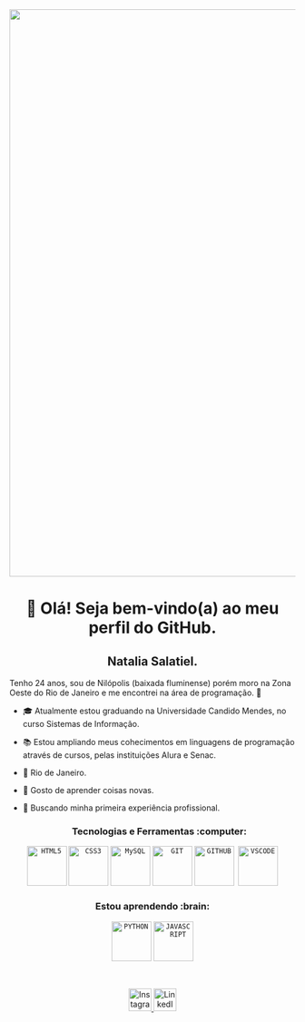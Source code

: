 <img width="1000"  align="center" src="https://i.giphy.com/media/v1.Y2lkPTc5MGI3NjExbWZ6cDB0dW4zNW5rajFlOGYzdDhlNWc3Njh5Z3phNmp5bjB0cTk1OSZlcD12MV9pbnRlcm5hbF9naWZfYnlfaWQmY3Q9Zw/XbbAajWqvmxoMA0i3q/giphy.gif"/>


<h1 align="center">👋 Olá! Seja bem-vindo(a) ao meu perfil do GitHub.</h1>
<h2 align="center"> Natalia Salatiel.</h2>

Tenho 24 anos, sou de Nilópolis (baixada fluminense) porém moro na Zona Oeste do Rio de Janeiro e me encontrei na área de programação. 💜

- :mortar_board: Atualmente estou graduando na Universidade Candido Mendes, no curso Sistemas de Informação.
- :books: Estou ampliando meus cohecimentos em linguagens de programação através de cursos, pelas instituições Alura e Senac.
- :pushpin: Rio de Janeiro.
- :dart: Gosto de aprender coisas novas.
- :mag_right: Buscando minha primeira experiência profissional.

  <h3 align="center">Tecnologias e Ferramentas :computer:</h3> 
<p align="center">
<code><img  width="70px" src="https://cdn.jsdelivr.net/gh/devicons/devicon@latest/icons/html5/html5-original.svg" title="HTML5"/></code> 
<code><img  width="70px" src="https://cdn.jsdelivr.net/gh/devicons/devicon@latest/icons/css3/css3-original.svg"  title="CSS3"/></code> 
<code><img  width="70px" src="https://cdn.jsdelivr.net/gh/devicons/devicon@latest/icons/mysql/mysql-plain-wordmark.svg"  title="MySQL"/></code> 
<code><img  width="70px" src="https://cdn.jsdelivr.net/gh/devicons/devicon@latest/icons/git/git-plain-wordmark.svg"  title="GIT"/></code> 
<code><img  width="70px" src="https://cdn.jsdelivr.net/gh/devicons/devicon@latest/icons/github/github-original.svg"  title="GITHUB"/></code><code> <img width="70px"  src="https://cdn.jsdelivr.net/gh/devicons/devicon@latest/icons/vscode/vscode-original.svg"  title="VSCODE" /></code> 
</p>

<h3 align="center">Estou aprendendo :brain:</h3> 
<p align="center">
<code><img   width="70px" src="https://cdn.jsdelivr.net/gh/devicons/devicon@latest/icons/python/python-original-wordmark.svg" title="PYTHON" /></code> 
<code><img   width="70px" src="https://cdn.jsdelivr.net/gh/devicons/devicon@latest/icons/javascript/javascript-plain.svg" title="JAVASCRIPT" /></code> 
</p>
</br>

<p align="center">
  <a href="https://www.instagram.com/ntsalatiel" target="_blank"><img  alt="Instagram" width="40px"  src="https://img.icons8.com/fluency/144/000000/instagram-new.png"/>
  <a  href="https://www.linkedin.com/in/natalia-salatiel-desenvolvedora-web" target="_blank"><img  alt="LinkedIn" width="40px" src="https://cdn.jsdelivr.net/gh/devicons/devicon@latest/icons/linkedin/linkedin-original.svg"/></a>
</p>

